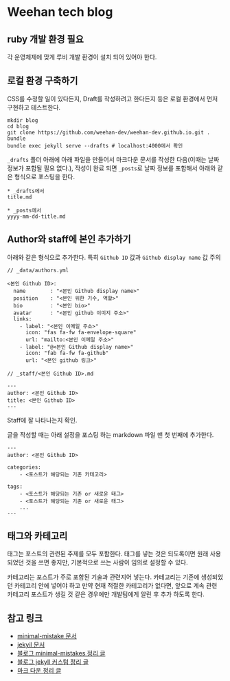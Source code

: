 # Weehan tech blog

## ruby 개발 환경 필요

각 운영체제에 맞게 루비 개발 환경이 설치 되어 있어야 한다.

## 로컬 환경 구축하기

CSS를 수정할 일이 있다든지, Draft를 작성하려고 한다든지 등은 로컬 환경에서 먼저 구현하고 테스트한다.

```
mkdir blog
cd blog
git clone https://github.com/weehan-dev/weehan-dev.github.io.git .
bundle
bundle exec jekyll serve --drafts # localhost:4000에서 확인
```

`_drafts` 폴더 아래에 아래 파일을 만들어서 마크다운 문서를 작성한 다음(이때는 날짜 정보가 포함될 필요 없다.), 작성이 완료 되면 `_posts`로 날짜 정보를 포함해서 아래와 같은 형식으로 포스팅을 한다.
```
* _drafts에서
title.md

* _posts에서
yyyy-mm-dd-title.md
```

## Author와 staff에 본인 추가하기
아래와 같은 형식으로 추가한다. 특히 `Github ID` 값과 `Github display name` 값 주의

```
// _data/authors.yml

<본인 Github ID>:
  name        : "<본인 Github display name>"
  position    : "<본인 위한 기수, 역할>"
  bio         : "<본인 bio>"
  avatar      : "<본인 github 이미지 주소>"
  links:
    - label: "<본인 이메일 주소>"
      icon: "fas fa-fw fa-envelope-square"
      url: "mailto:<본인 이메일 주소>"
    - label: "@<본인 Github display name>"
      icon: "fab fa-fw fa-github"
      url: "<본인 github 링크>"
```

```
// _staff/<본인 Github ID>.md

---
author: <본인 Github ID>
title: <본인 Github ID>
---
```

Staff에 잘 나타나는지 확인.

글을 작성할 때는 아래 설정을 포스팅 하는 markdown 파일 맨 첫 번째에 추가한다.

```
---
author: <본인 Github ID>

categories:
    - <포스트가 해당되는 기존 카테고리>

tags:
    - <포스트가 해당되는 기존 or 새로운 태그>
    - <포스트가 해당되는 기존 or 새로운 태그>
    ...
---
```

## 태그와 카테고리
태그는 포스트의 관련된 주제를 모두 포함한다. 태그를 넣는 것은 되도록이면 원래 사용되었던 것을 쓰면 좋지만, 기본적으로 쓰는 사람이 임의로 설정할 수 있다.

카테고리는 포스트가 주로 포함된 기술과 관련지어 넣는다. 카테고리는 기존에 생성되었던 카테고리 안에 넣어야 하고 만약 현재 적절한 카테고리가 없다면, 앞으로 계속 관련 카테고리 포스트가 생길 것 같은 경우에만 개발팀에게 알린 후 추가 하도록 한다.


## 참고 링크
- [minimal-mistake 문서](https://mmistakes.github.io/minimal-mistakes/docs/quick-start-guide/)
- [jekyil 문서](https://jekyllrb-ko.github.io/docs/home/)
- [블로그 minimal-mistakes 정리 글](https://devinlife.com/howto/)
- [블로그 jekyll 커스텀 정리 글](http://jihyeleee.com/blog/third-designer-can-make-jekyll-blog/)
- [마크 다운 정리 글](https://weehan-dev.github.io/%EB%A7%88%ED%81%AC%EB%8B%A4%EC%9A%B4-%EB%AC%B8%EB%B2%95-%EC%A0%95%EB%A6%AC/)